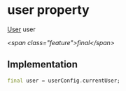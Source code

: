 


# user property







[User](../../models_user_user_info/User-class.md) user
  
_\<span class="feature"\>final\</span\>_






## Implementation

```dart
final user = userConfig.currentUser;
```







